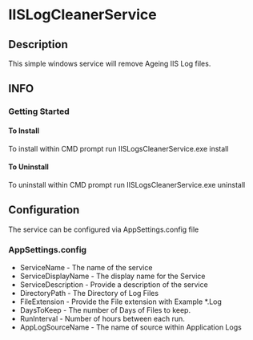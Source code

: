 # IISLogCleanerService
 
## Description

This simple windows service will remove Ageing IIS Log files. 

## INFO 

### Getting Started

#### To Install 
To install within CMD prompt run IISLogsCleanerService.exe install

#### To Uninstall
To uninstall within CMD prompt run IISLogsCleanerService.exe uninstall

## Configuration

The service can be configured via AppSettings.config file 

### AppSettings.config 

* ServiceName - The name of the service
* ServiceDisplayName - The display name for the Service
* ServiceDescription - Provide a description of the service
* DirectoryPath - The Directory of Log Files
* FileExtension - Provide the File extension with Example *.Log
* DaysToKeep - The number of Days of Files to keep.
* RunInterval - Number of hours between each run. 
* AppLogSourceName - The name of source within Application Logs


